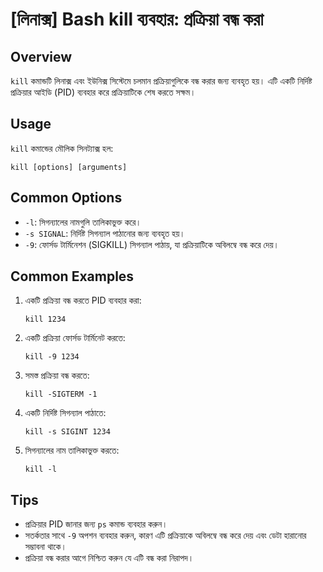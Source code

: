 # [লিনাক্স] Bash kill ব্যবহার: প্রক্রিয়া বন্ধ করা

## Overview
`kill` কমান্ডটি লিনাক্স এবং ইউনিক্স সিস্টেমে চলমান প্রক্রিয়াগুলিকে বন্ধ করার জন্য ব্যবহৃত হয়। এটি একটি নির্দিষ্ট প্রক্রিয়ার আইডি (PID) ব্যবহার করে প্রক্রিয়াটিকে শেষ করতে সক্ষম।

## Usage
`kill` কমান্ডের মৌলিক সিনট্যাক্স হল:

```
kill [options] [arguments]
```

## Common Options
- `-l`: সিগন্যালের নামগুলি তালিকাভুক্ত করে।
- `-s SIGNAL`: নির্দিষ্ট সিগন্যাল পাঠানোর জন্য ব্যবহৃত হয়।
- `-9`: ফোর্সড টার্মিনেশন (SIGKILL) সিগন্যাল পাঠায়, যা প্রক্রিয়াটিকে অবিলম্বে বন্ধ করে দেয়।

## Common Examples
1. একটি প্রক্রিয়া বন্ধ করতে PID ব্যবহার করা:
   ```
   kill 1234
   ```

2. একটি প্রক্রিয়া ফোর্সড টার্মিনেট করতে:
   ```
   kill -9 1234
   ```

3. সমস্ত প্রক্রিয়া বন্ধ করতে:
   ```
   kill -SIGTERM -1
   ```

4. একটি নির্দিষ্ট সিগন্যাল পাঠাতে:
   ```
   kill -s SIGINT 1234
   ```

5. সিগন্যালের নাম তালিকাভুক্ত করতে:
   ```
   kill -l
   ```

## Tips
- প্রক্রিয়ার PID জানার জন্য `ps` কমান্ড ব্যবহার করুন।
- সতর্কতার সাথে `-9` অপশন ব্যবহার করুন, কারণ এটি প্রক্রিয়াকে অবিলম্বে বন্ধ করে দেয় এবং ডেটা হারানোর সম্ভাবনা থাকে।
- প্রক্রিয়া বন্ধ করার আগে নিশ্চিত করুন যে এটি বন্ধ করা নিরাপদ।